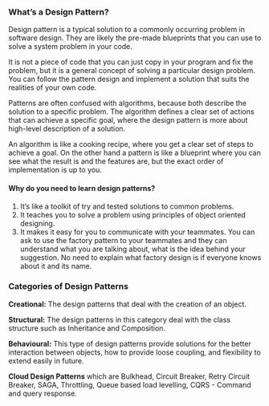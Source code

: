 ### What’s a Design Pattern?
Design pattern is a typical solution to a commonly occurring problem in software design. They are likely the pre-made blueprints that you can use to solve a system problem in your code.

It is not a piece of code that you can just copy in your program and fix the problem, but it is a general concept of solving a particular design problem. You can follow the pattern design and implement a solution that suits the realities of your own code.

Patterns are often confused with algorithms, because both describe the solution to a specific problem. The algorithm defines a clear set of actions that can achieve a specific goal, where the design pattern is more about high-level description of a solution.

An algorithm is like a cooking recipe, where you get a clear set of steps to achieve a goal. On the other hand a pattern is like a blueprint where you can see what the result is and the features are, but the exact order of implementation is up to you.

#### Why do you need to learn design patterns?
1. It’s like a toolkit of try and tested solutions to common problems.
2. It teaches you to solve a problem using principles of object oriented designing.
3. It makes it easy for you to communicate with your teammates. You can ask to use the factory pattern to your teammates and they can understand what you are talking about, what is the idea behind your suggestion. No need to explain what factory design is if everyone knows about it and its name.

### Categories of Design Patterns
**Creational:** The design patterns that deal with the creation of an object.

**Structural:** The design patterns in this category deal with the class structure such as Inheritance and Composition.

**Behavioural:** This type of design patterns provide solutions for the better interaction between objects, how to provide loose coupling, and flexibility to extend easily in future.

**Cloud Design Patterns** which are Bulkhead, Circuit Breaker, Retry Circuit Breaker, SAGA, Throttling, Queue based load levelling, CQRS - Command and query response.
